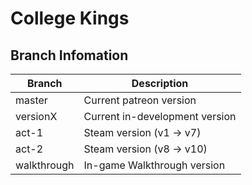 # College Kings

## Branch Infomation

| Branch      | Description |
| ----------- | -------------|
| master      | Current patreon version        |
| versionX    | Current in-development version |
| act-1       | Steam version (v1 -> v7)       |
| act-2       | Steam version (v8 -> v10)      |
| walkthrough | In-game Walkthrough version    | 
